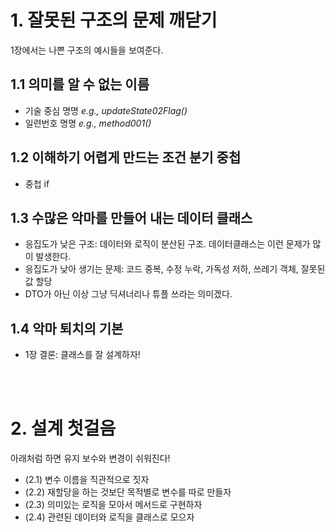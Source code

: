 # 1. 잘못된 구조의 문제 깨닫기
1장에서는 나쁜 구조의 예시들을 보여준다.

## 1.1 의미를 알 수 없는 이름
- 기술 중심 명명 <i>e.g., updateState02Flag() </i>
- 일련번호 명명 <i>e.g., method001()</i>

## 1.2 이해하기 어렵게 만드는 조건 분기 중첩
- 중첩 if

## 1.3 수많은 악마를 만들어 내는 데이터 클래스
- 응집도가 낮은 구조: 데이터와 로직이 분산된 구조. 데이터클래스는 이런 문제가 많이 발생한다.
- 응집도가 낮아 생기는 문제: 코드 중복, 수정 누락, 가독성 저하, 쓰레기 객체, 잘못된 값 할당
- DTO가 아닌 이상 그냥 딕셔너리나 튜플 쓰라는 의미겠다.

## 1.4 악마 퇴치의 기본
- 1장 결론: 클래스를 잘 설계하자!

<br>
<br>

# 2. 설계 첫걸음
아래처럼 하면 유지 보수와 변경이 쉬워진다!
- (2.1) 변수 이름을 직관적으로 짓자
- (2.2) 재할당을 하는 것보단 목적별로 변수를 따로 만들자
- (2.3) 의미있는 로직을 모아서 메서드로 구현하자
- (2.4) 관련된 데이터와 로직을 클래스로 모으자
